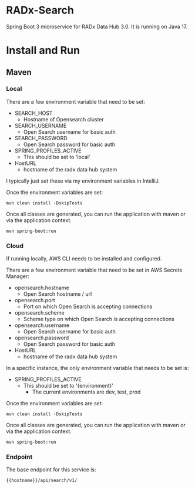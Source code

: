 # RADx-Search

Spring Boot 3 microservice for RADx Data Hub 3.0. It is running on Java 17.

# Install and Run

## Maven

### Local

There are a few environment variable that need to be set:
* SEARCH_HOST
  * Hostname of Opensearch cluster
* SEARCH_USERNAME
  * Open Search username for basic auth
* SEARCH_PASSWORD
  * Open Search password for basic auth
* SPRING_PROFILES_ACTIVE
  * This should be set to 'local'
* HostURL
  * hostname of the radx data hub system

I typically just set these via my environment variables in IntelliJ.

Once the environment variables are set:
```
mvn clean install -DskipTests
```
Once all classes are generated, you can run the application with maven or via the application context.
```
mvn spring-boot:run
```

### Cloud

If running locally, AWS CLI needs to be installed and configured.

There are a few environment variable that need to be set in AWS Secrets Manager:
* opensearch.hostname
    * Open Search hostname / url
* opensearch.port
    * Port on which Open Search is accepting connections
* opensearch.scheme
    * Scheme type on which Open Search is accepting connections
* opensearch.username
    * Open Search username for basic auth
* opensearch.password
    * Open Search password for basic auth
* HostURL
  * hostname of the radx data hub system

In a specific instance, the only environment variable that needs to be set is:
* SPRING_PROFILES_ACTIVE
    * This should be set to '{environment}'
      * The current environments are dev, test, prod

Once the environment variables are set:
```
mvn clean install -DskipTests
```
Once all classes are generated, you can run the application with maven or via the application context.
```
mvn spring-boot:run
```

### Endpoint

The base endpoint for this service is:
```
{{hostname}}/api/search/v1/
```